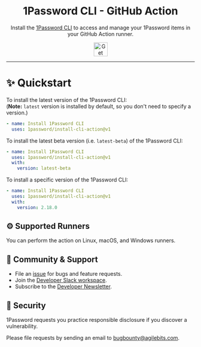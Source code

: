 <!-- Image sourced from https://blog.1password.com/1password-cli-2_0/ -->
<img alt="" role="img" src="https://blog.1password.com/posts/2022/1password-cli-2.0/header.png"/>

<div align="center">
	<h1>1Password CLI - GitHub Action</h1>
	<p>Install the <a href="https://developer.1password.com/docs/cli">1Password CLI</a> to access and manage your 1Password items in your GitHub Action runner.</p>
	<a href="#✨-quickstart">
		<img alt="Get started" src="https://user-images.githubusercontent.com/45081667/226940040-16d3684b-60f4-4d95-adb2-5757a8f1bc15.png" height="37"/>
	</a>
</div>

---

# ✨ Quickstart

To install the latest version of the 1Password CLI: \
(**Note:** `latest` version is installed by default, so you don't need to specify a version.)

```yaml
- name: Install 1Password CLI
  uses: 1password/install-cli-action@v1
```

To install the latest beta version (i.e. `latest-beta`) of the 1Password CLI:

```yaml
- name: Install 1Password CLI
  uses: 1password/install-cli-action@v1
  with:
    version: latest-beta
```

To install a specific version of the 1Password CLI:

```yaml
- name: Install 1Password CLI
  uses: 1password/install-cli-action@v1
  with:
    version: 2.18.0
```

## ⚙️ Supported Runners

You can perform the action on Linux, macOS, and Windows runners.

## 💙 Community & Support

- File an [issue](https://github.com/1Password/install-cli-action/issues) for bugs and feature requests.
- Join the [Developer Slack workspace](https://join.slack.com/t/1password-devs/shared_invite/zt-1halo11ps-6o9pEv96xZ3LtX_VE0fJQA).
- Subscribe to the [Developer Newsletter](https://1password.com/dev-subscribe/).

## 🔐 Security

1Password requests you practice responsible disclosure if you discover a vulnerability.

Please file requests by sending an email to bugbounty@agilebits.com.
